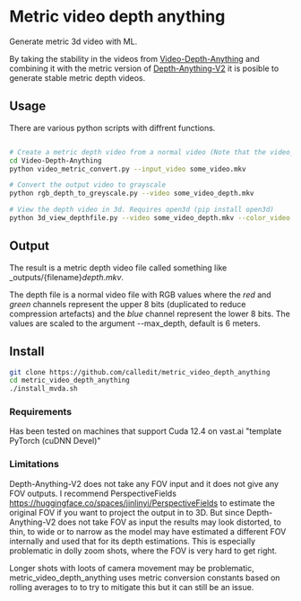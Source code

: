 # Metric video depth anything
Generate metric 3d video with ML.

By taking the stability in the videos from [Video-Depth-Anything](https://github.com/DepthAnything/Video-Depth-Anything) and combining it with the  metric version of [Depth-Anything-V2](https://github.com/DepthAnything/Depth-Anything-V2) it is posible to generate stable metric depth videos.



## Usage 
There are various python scripts with diffrent functions. 

```bash

# Create a metric depth video from a normal video (Note that the video_metric_convert.py script is copied to the Video-Depth-Anything folder on installation.)
cd Video-Depth-Anything
python video_metric_convert.py --input_video some_video.mkv

# Convert the output video to grayscale
python rgb_depth_to_greyscale.py --video some_video_depth.mkv

# View the depth video in 3d. Requires open3d (pip install open3d)
python 3d_view_depthfile.py --video some_video_depth.mkv --color_video some_video.mkv --xfov 48


```

## Output
The result is a metric depth video file called something like _outputs/{filename}_depth.mkv_.

The depth file is a normal video file with RGB values where the _red_ and _green_ channels represent the
upper 8 bits (duplicated to reduce compression artefacts) and the _blue_ channel represent
the lower 8 bits. The values are scaled to the argument --max_depth, default is 6 meters.


## Install
```bash
git clone https://github.com/calledit/metric_video_depth_anything
cd metric_video_depth_anything
./install_mvda.sh
```

### Requirements
Has been tested on machines that support Cuda 12.4 on vast.ai "template PyTorch (cuDNN Devel)"

### Limitations
Depth-Anything-V2 does not take any FOV input and it does not give any FOV outputs. I recommend PerspectiveFields https://huggingface.co/spaces/jinlinyi/PerspectiveFields to estimate the original FOV if you want to project the output in to 3D. But since Depth-Anything-V2 does not take FOV as input the results may look distorted, to thin, to wide or to narrow as the model may have estimated a different FOV internally and used that for its depth estimations. This is especially problematic in dolly zoom shots, where the FOV is very hard to get right.

Longer shots with loots of camera movement may be problematic, metric_video_depth_anything uses metric conversion constants based on rolling averages to to try to mitigate this but it can still be an issue.
